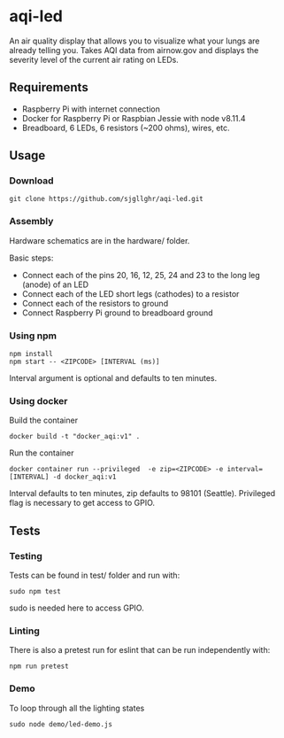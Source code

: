 # aqi-led
An air quality display that allows you to visualize what your lungs are already telling you. Takes AQI data from airnow.gov and displays the severity level of the current air rating on LEDs.

## Requirements
- Raspberry Pi with internet connection
- Docker for Raspberry Pi or Raspbian Jessie with node v8.11.4
- Breadboard, 6 LEDs, 6 resistors (~200 ohms), wires, etc.

## Usage
### Download
```
git clone https://github.com/sjgllghr/aqi-led.git
```

### Assembly
Hardware schematics are in the hardware/ folder.  

Basic steps:
- Connect each of the pins 20, 16, 12, 25, 24 and 23 to the long leg (anode) of an LED 
- Connect each of the LED short legs (cathodes) to a resistor 
- Connect each of the resistors to ground
- Connect Raspberry Pi ground to breadboard ground

### Using npm
```
npm install
npm start -- <ZIPCODE> [INTERVAL (ms)]
```
Interval argument is optional and defaults to ten minutes.

### Using docker
Build the container
```
docker build -t "docker_aqi:v1" .
```
Run the container
```
docker container run --privileged  -e zip=<ZIPCODE> -e interval=[INTERVAL] -d docker_aqi:v1
```
Interval defaults to ten minutes, zip defaults to 98101 (Seattle). Privileged flag is necessary to get access to GPIO.

## Tests
### Testing
Tests can be found in test/ folder and run with:
```
sudo npm test
```
sudo is needed here to access GPIO. 

### Linting
There is also a pretest run for eslint that can be run independently with:
```
npm run pretest
```

### Demo
To loop through all the lighting states
```
sudo node demo/led-demo.js 
```
